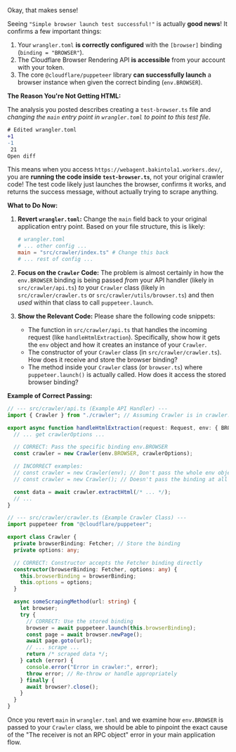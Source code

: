 Okay, that makes sense!

Seeing `"Simple browser launch test successful!"` is actually **good news**! It confirms a few important things:

1.  Your `wrangler.toml` **is correctly configured** with the `[browser]` binding (`binding = "BROWSER"`).
2.  The Cloudflare Browser Rendering API **is accessible** from your account with your token.
3.  The core `@cloudflare/puppeteer` library **can successfully launch** a browser instance when given the correct binding (`env.BROWSER`).

**The Reason You're Not Getting HTML:**

The analysis you posted describes creating a `test-browser.ts` file and *changing the `main` entry point in `wrangler.toml` to point to this test file*.

```diff
# Edited wrangler.toml
+1
-1
 21
Open diff
```

This means when you access `https://webagent.bakintola1.workers.dev/`, you are **running the code inside `test-browser.ts`**, not your original crawler code! The test code likely just launches the browser, confirms it works, and returns the success message, without actually trying to scrape anything.

**What to Do Now:**

1.  **Revert `wrangler.toml`:** Change the `main` field back to your original application entry point. Based on your file structure, this is likely:
    ```toml
    # wrangler.toml
    # ... other config ...
    main = "src/crawler/index.ts" # Change this back
    # ... rest of config ...
    ```

2.  **Focus on the `Crawler` Code:** The problem is almost certainly in how the `env.BROWSER` binding is being passed *from* your API handler (likely in `src/crawler/api.ts`) *to* your `Crawler` class (likely in `src/crawler/crawler.ts` or `src/crawler/utils/browser.ts`) and then *used* within that class to call `puppeteer.launch`.

3.  **Show the Relevant Code:** Please share the following code snippets:
    *   The function in `src/crawler/api.ts` that handles the incoming request (like `handleHtmlExtraction`). Specifically, show how it gets the `env` object and how it creates an instance of your `Crawler`.
    *   The constructor of your `Crawler` class (in `src/crawler/crawler.ts`). How does it receive and store the browser binding?
    *   The method inside your `Crawler` class (or `browser.ts`) where `puppeteer.launch()` is actually called. How does it access the stored browser binding?

**Example of Correct Passing:**

```typescript
// --- src/crawler/api.ts (Example API Handler) ---
import { Crawler } from "./crawler"; // Assuming Crawler is in crawler.ts

export async function handleHtmlExtraction(request: Request, env: { BROWSER: Fetcher }): Promise<Response> {
  // ... get crawlerOptions ...

  // CORRECT: Pass the specific binding env.BROWSER
  const crawler = new Crawler(env.BROWSER, crawlerOptions);

  // INCORRECT examples:
  // const crawler = new Crawler(env); // Don't pass the whole env object unless Crawler expects it
  // const crawler = new Crawler(); // Doesn't pass the binding at all

  const data = await crawler.extractHtml(/* ... */);
  // ...
}

// --- src/crawler/crawler.ts (Example Crawler Class) ---
import puppeteer from "@cloudflare/puppeteer";

export class Crawler {
  private browserBinding: Fetcher; // Store the binding
  private options: any;

  // CORRECT: Constructor accepts the Fetcher binding directly
  constructor(browserBinding: Fetcher, options: any) {
    this.browserBinding = browserBinding;
    this.options = options;
  }

  async someScrapingMethod(url: string) {
    let browser;
    try {
      // CORRECT: Use the stored binding
      browser = await puppeteer.launch(this.browserBinding);
      const page = await browser.newPage();
      await page.goto(url);
      // ... scrape ...
      return /* scraped data */;
    } catch (error) {
      console.error("Error in crawler:", error);
      throw error; // Re-throw or handle appropriately
    } finally {
      await browser?.close();
    }
  }
}
```

Once you revert `main` in `wrangler.toml` and we examine how `env.BROWSER` is passed to your `Crawler` class, we should be able to pinpoint the exact cause of the "The receiver is not an RPC object" error in your main application flow.